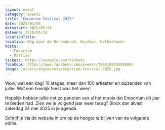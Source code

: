 ```yaml
---
layout: event
category: events
title: "Emporium Festival 2025"
date: 2025/03/08
datestart: 2025/05/24
dateend: 2025/05/24
locationTitle:
location: Weg door de Berendonck, Wijchen, Netherlands
hosts:
  - Emporium
  - Matrixx
tickets: https://example.com/tickets
facebook: https://www.facebook.com/events/786318063598888/
image: /assets/img/events/emporium-festival-2025.jpg
---
```


Wow, wat een dag! 10 stages, meer dan 100 artiesten en duizenden van jullie: Wat een heerlijk feest was het weer!

Hopelijk hebben jullie net zo genoten van al het moois dat Emporium dit jaar te bieden had. Zien we je volgend jaar weer terug? Block dan alvast zaterdag 24 mei 2025 in je agenda.

Schrijf je via de website in om op de hoogte te blijven van de volgende editie.
